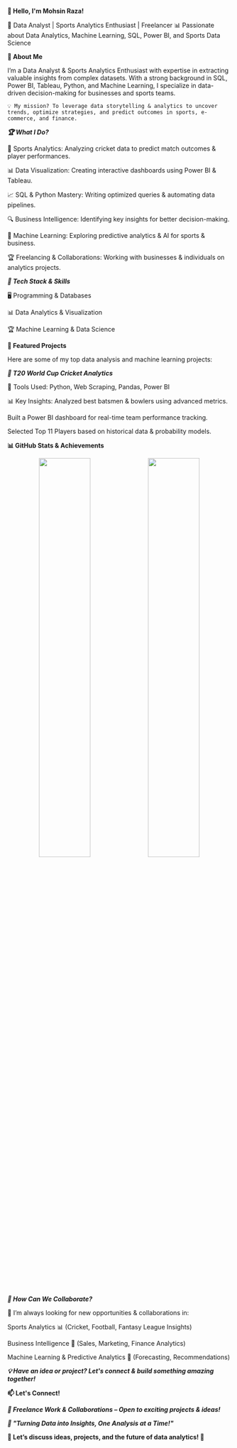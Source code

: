 **👋 Hello, I'm Mohsin Raza!**

🚀 Data Analyst | Sports Analytics Enthusiast | Freelancer
📊 Passionate about Data Analytics, Machine Learning, SQL, Power BI, and Sports Data Science


****🌟 About Me****

I’m a Data Analyst & Sports Analytics Enthusiast with expertise in extracting valuable insights from complex datasets. With a strong background in SQL, Power BI, Tableau, Python, and Machine Learning, I specialize in data-driven decision-making for businesses and sports teams.

    💡 My mission? To leverage data storytelling & analytics to uncover trends, optimize strategies, and predict outcomes in sports, e-commerce, and finance.
    
    

***🏆 What I Do?***


🎯 Sports Analytics: Analyzing cricket data to predict match outcomes & player performances.

📊 Data Visualization: Creating interactive dashboards using Power BI & Tableau.

📈 SQL & Python Mastery: Writing optimized queries & automating data pipelines.

🔍 Business Intelligence: Identifying key insights for better decision-making.

🚀 Machine Learning: Exploring predictive analytics & AI for sports & business.

🏆 Freelancing & Collaborations: Working with businesses & individuals on analytics projects.



***🔧 Tech Stack & Skills***

🖥️ Programming & Databases





📊 Data Analytics & Visualization



🏆 Machine Learning & Data Science




****📂 Featured Projects****


Here are some of my top data analysis and machine learning projects:



***🏏 T20 World Cup Cricket Analytics***


📌 Tools Used: Python, Web Scraping, Pandas, Power BI

📊 Key Insights:
Analyzed best batsmen & bowlers using advanced metrics.

Built a Power BI dashboard for real-time team performance tracking.

Selected Top 11 Players based on historical data & probability models.




****📊 GitHub Stats & Achievements****

<p align="center"> <img src="https://github-readme-stats.vercel.app/api?username=MohsinR11&show_icons=true&theme=radical" width="48%"> <img src="https://github-readme-streak-stats.herokuapp.com/?user=MohsinR11&theme=radical" width="48%"> </p>



***📢 How Can We Collaborate?***


🚀 I’m always looking for new opportunities & collaborations in:


Sports Analytics 📊 (Cricket, Football, Fantasy League Insights)

Business Intelligence 🏢 (Sales, Marketing, Finance Analytics)

Machine Learning & Predictive Analytics 🤖 (Forecasting, Recommendations)



*****💡 Have an idea or project? Let's connect & build something amazing together!*****


****📫 Let's Connect!****


***💼 Freelance Work & Collaborations – Open to exciting projects & ideas!***



***🎯 "Turning Data into Insights, One Analysis at a Time!"***

****💬 Let’s discuss ideas, projects, and the future of data analytics! 🚀****
